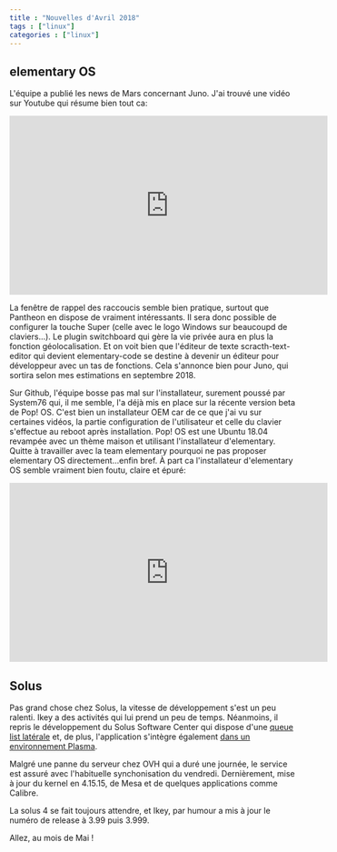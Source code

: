 ```yaml
---
title : "Nouvelles d'Avril 2018"
tags : ["linux"]
categories : ["linux"]
---
```


## elementary OS

L'équipe a publié les news de Mars concernant Juno. J'ai trouvé une vidéo sur Youtube qui résume bien tout ca:

<iframe width="560" height="315" src="https://www.youtube.com/embed/Spd4Nnjj6RY" frameborder="0" allow="autoplay; encrypted-media" allowfullscreen></iframe>

La fenêtre de rappel des raccoucis semble bien pratique, surtout que Pantheon en dispose de vraiment intéressants. Il sera donc possible de configurer la touche Super (celle avec le logo Windows sur beaucoupd de claviers...). Le plugin switchboard qui gère la vie privée aura en plus la fonction géolocalisation. Et on voit bien que l'éditeur de texte scracth-text-editor qui devient elementary-code se destine à devenir un éditeur pour développeur avec un tas de fonctions. Cela s'annonce bien pour Juno, qui sortira selon mes estimations en septembre 2018.

Sur Github, l'équipe bosse pas mal sur l'installateur, surement poussé par System76 qui, il me semble, l'a déjà mis en place sur la récente version beta de Pop! OS. C'est bien un installateur OEM car de ce que j'ai vu sur certaines vidéos, la partie configuration de l'utilisateur et celle du clavier s'effectue au reboot après installation. Pop! OS est une Ubuntu 18.04 revampée avec un thème maison et utilisant l'installateur d'elementary. Quitte à travailler avec la team elementary pourquoi ne pas proposer elementary OS directement...enfin bref. À part ca l'installateur d'elementary OS semble vraiment bien foutu, claire et épuré:

<iframe width="560" height="315" src="https://www.youtube.com/embed/N26sLaIvoNA" frameborder="0" allow="autoplay; encrypted-media" allowfullscreen></iframe>

## Solus

Pas grand chose chez Solus, la vitesse de développement s'est un peu ralenti. Ikey a des activités qui lui prend un peu de temps. Néanmoins, il repris le développement du Solus Software Center qui dispose d'une [queue list latérale](https://plus.google.com/b/109348840800096254191/+Solus-Project/posts/Ya9CwUzwXnr) et, de plus, l'application s'intègre également [dans un environnement Plasma](https://plus.google.com/b/109348840800096254191/+Solus-Project/posts/36BGNr4f3vD).

Malgré une panne du serveur chez OVH qui a duré une journée, le service est assuré avec l'habituelle synchonisation du vendredi. Dernièrement, mise à jour du kernel en 4.15.15, de Mesa et de quelques applications comme Calibre.

La solus 4 se fait toujours attendre, et Ikey, par humour a mis à jour le numéro de release à 3.99 puis 3.999.

Allez, au mois de Mai !


